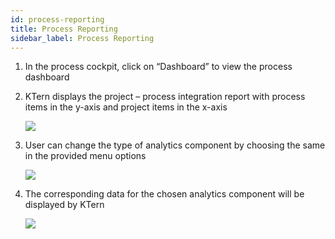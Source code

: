 ```yaml
---
id: process-reporting
title: Process Reporting
sidebar_label: Process Reporting
---
```


1. In the process cockpit, click on “Dashboard” to view the process dashboard

2. KTern displays the project – process integration report with process items in the y-axis and project items in the x-axis

   ![](https://storage.googleapis.com/ktern-public-files/product-documentation/process-report.png)

3. User can change the type of analytics component by choosing the same in the provided menu options

   ![](https://storage.googleapis.com/ktern-public-files/product-documentation/process-report-1.png)

4. The corresponding data for the chosen analytics component will be displayed by KTern

   ![](https://storage.googleapis.com/ktern-public-files/product-documentation/process-report-2.png)
